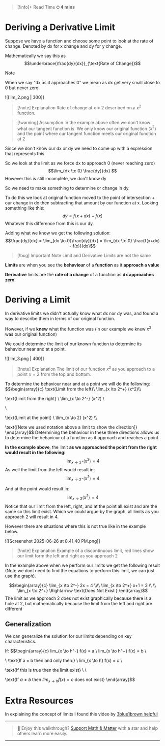 

>[!info]+ Read Time
**⏱ 4 mins**
# Deriving a Derivative Limit
Suppose we have a function and choose some point to look at the rate of change. Denoted by dx for x change and dy for y change.

Mathematically we say this as $$\underbrace{\frac{dy}{dx}}_{\text{Rate of Change}}$$
>[!note] 
When we say "dx as it approaches 0" we mean as dx get very small close to 0 but never zero.

![[lim_2.png | 300]]
>[!note] Explanation
Rate of change at x = 2 described on a $x^2$ function.

>[!warning] Assumption
In the example above often we don't know what our tangent function is. We only know our original function ($x^2$) and the point where our tangent function meets our original function at 2

Since we don't know our dx or dy we need to come up with a expression that represents this.

So we look at the limit as we force dx to approach 0 (never reaching zero) 
$$\lim_{dx \to 0} \frac{dy}{dx} $$
However this is still incomplete, we don't know dy

So we need to make something to determine or change in dy.

To do this we look at original function moved to the point of intersection + our change in dx then subtracting that amount by our function at x. Looking something like this:
$$dy =f(x+dx) - f(x) $$
Whatever this difference from this is our dy.

Adding what we know we get the following solution:
$$\frac{dy}{dx} = \lim_{dx \to 0}\frac{dy}{dx} = \lim_{dx \to 0} \frac{f(x+dx) - f(x)}{dx}$$


>[!bug] Important Note
Limit and Derivative Limits are not the same
>
**Limits** are when you see the **behaviour** of a **function** as it **approach a value**
>
**Derivative** limits are the **rate of a change** of a function as **dx approaches zero**.
# Deriving a Limit
In derivative limits we didn't actually know what dx nor dy was, and found a way to describe them in terms of our original function.

However, if we **knew** what the function was (in our example we knew $x^2$ was our original function)

We could determine the limit of our known function to determine its behaviour near and at a point.

![[lim_3.png | 400]]
>[!note] Explanation
The limit of our function $x^2$ as you approach to a point $x = 2$ from the top and bottom.

To determine the behaviour near and at a point we will do the following:
$$\begin{array}{c}
\text{Limit from the left}\\
\lim_{x \to 2^+} (x^2)\\\\

\text{Limit from the right} \\ 
\lim_{x \to 2^-} (x^2) \\ 

\\

\text{Limit at the point} \\
\lim_{x \to  2} (x^2) \\\\

\text{[Note we used notation above a limit to show the direction]}
\end{array}$$
Determining the behaviour in these three directions allows us to determine the behaviour of a function as it approach and reaches a point.

**In the example above**, the limit **as we approached the point from the right would result in the following**:
$$\lim_{x \to 2^+} (x^2) = 4$$
As well the limit from the left would result in:
$$\lim_{x \to 2^-} (x^2) = 4$$

And at the point would result in:
$$\lim_{x \to 2} (x^2) = 4$$
Notice that our limit from the left, right, and at the point all exist and are the same so this limit exist. Which we could argue by the graph, all limits as you approach 2 will result in 4.

However there are situations where this is not true like in the example below.

![[Screenshot 2025-06-26 at 8.41.40 PM.png]]
>[!note] Explanation
Example of a discontinuous limit, red lines show our limit form the left and right as you approach 2

In the example above when we perform our limits we get the following result (Note we dont need to find the equations to perform this limit, we can just use the graph).

$$\begin{array}{c}
\lim_{x \to 2^-} 2x = 4
\\\\
\lim_{x \to 2^+} x+1 = 3 \\ 
\\
\lim_{x \to 2^+} \Rightarrow \text{Does Not Exist }
\end{array}$$
The limit as we approach 2 does not exist graphically because there is a hole at 2, but mathematically because the limit from the left and right are different 

## Generalization
We can generalize the solution for our limits depending on key characteristics.

If:
$$\begin{array}{c}
lim_{x \to h^-} f(x) = a \\
lim_{x \to h^+} f(x) = b \\

\\
\text{If a = b then and only then:}
\\
lim_{x \to h} f(x) = c
\\

\text{If this is true then the limit exist} \\ \\

\text{If $a\neq b$ then $lim_{x \to h} f(x) = c$ does not exist}
\end{array}$$

# Extra Resources
In explaining the concept of limits I found this video by [3blue1brown helpful](https://www.youtube.com/watch?v=kfF40MiS7zA&t=127s&ab_channel=3Blue1Brown)


---

> 🧠 Enjoy this walkthrough? [Support Math & Matter](https://github.com/rajeevphysics/Obsidan-MathMatter) with a star and help others learn more easily.

---
